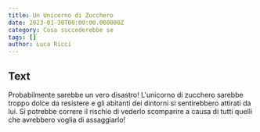 ```yaml
---
title: Un Unicorno di Zucchero
date: 2023-01-30T00:00:00.000000Z
category: Cosa succederebbe se
tags: []
author: Luca Ricci 
---
```



## Text
Probabilmente sarebbe un vero disastro! L'unicorno di zucchero sarebbe troppo dolce da resistere e gli abitanti dei dintorni si sentirebbero attirati da lui. Si potrebbe correre il rischio di vederlo scomparire a causa di tutti quelli che avrebbero voglia di assaggiarlo!
